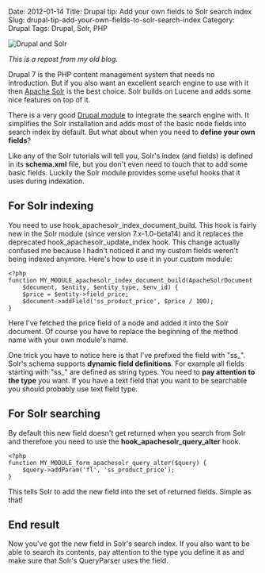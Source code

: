 Date: 2012-01-14
Title: Drupal tip: Add your own fields to Solr search index
Slug: drupal-tip-add-your-own-fields-to-solr-search-index
Category: Drupal
Tags: Drupal, Solr, PHP

<div class="intro-image border">
  <img src="/images/drupal-solr.png" alt="Drupal and Solr" class="no-border" />
</div>

_This is a repost from my old blog._

Drupal 7 is the PHP content management system that needs no introduction. But if you also want an excellent search engine to use with it then [Apache Solr](http://lucene.apache.org/solr/) is the best choice. Solr builds on Lucene and adds some nice features on top of it.

There is a very good [Drupal module](http://drupal.org/project/apachesolr) to integrate the search engine with. It simplifies the Solr installation and adds most of the basic node fields into search index by default. But what about when you need to **define your own fields**?

Like any of the Solr tutorials will tell you, Solr's index (and fields) is defined in its **schema.xml** file, but you don't even need to touch that to add some basic fields. Luckily the Solr module provides some useful hooks that it uses during indexation.

For Solr indexing
-----------------

You need to use hook_apachesolr_index_document\_build. This hook is fairly new in the Solr module (since version 7.x-1.0-beta14) and it replaces the deprecated hook_apachesolr_update_index hook. This change actually confused me because I hadn't noticed it and my custom fields weren't being indexed anymore. Here's how to use it in your custom module:

    <?php
    function MY_MODULE_apachesolr_index_document_build(ApacheSolrDocument
        $document, $entity, $entity_type, $env_id) { 
        $price = $entity->field_price;
        $document->addField('ss_product_price', $price / 100);
    }

Here I've fetched the price field of a node and added it into the Solr document. Of course you have to replace the beginning of the method name with your own module's name.

One trick you have to notice here is that I've prefixed the field with "ss\_". Solr's schema supports **dynamic field definitions**. For example all fields starting with "ss_" are defined as string types. You need to **pay attention to the type** you want. If you have a text field that you want to be searchable you should probably use text field type.

For Solr searching
------------------

By default this new field doesn't get returned when you search from Solr and therefore you need to use the **hook_apachesolr_query_alter** hook.

    <?php
    function MY_MODULE_form_apachesolr_query_alter($query) { 
        $query->addParam('fl', 'ss_product_price');
    }

This tells Solr to add the new field into the set of returned fields. Simple as that!

End result
----------

Now you've got the new field in Solr's search index. If you also want to be able to search its contents, pay attention to the type you define it as and make sure that Solr's QueryParser uses the field.

